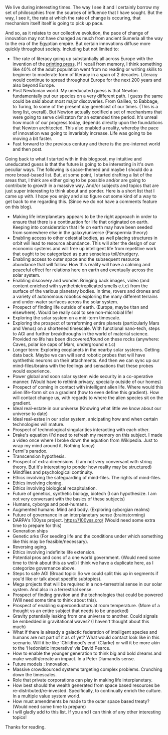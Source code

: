 We live during interesting times. The way I see it and I certainly borrow my set of philosophies from the sources of influence that I have sought. But the way, I see it, the rate at which the rate of change is occuring, that mechanism itself itself is going to pick up pace. 

And so, as it relates to our collective evolution, the pace of change of innovation may not have changed as much from ancient Sumeria all the way to the era of the Egyptian empire. But certain innovations diffuse more quickly throughout society. Including but not limited to: 
- The rate of literacy going up substantially all across Europe with the invention of the [printing press](https://en.wikipedia.org/wiki/Printing_press). If I recall from memory, I think something like 40% of the adult population went from no reading or writing skills to beginner to moderate form of literacy in a span of 2 decades. Literacy would continue to spread throughout Europe for the next 200 years and also beyond Europe. 
- Post Newtonian world. My uneducated guess is that Newton fundamentally put our species on a very different path. I guess the same could be said about most major discoveries. From Galileo, to Babbage, to Turing, to some of the present day geneticist of our times. (This is a long list, overall). But Newton actually codified a set of mechanisms that were going to serve civilizaton for an extended time period. It's unreal how much of our progress today, depends directly upon the foundations that Newton architected. This also enabled a reality, whereby the pace of innovation was going to invariably increase. Life was going to be moving a bit faster. 
- Fast forward to the previous century and there is the pre-internet world and then post. 

Going back to what I started with in this blogpost, my intuitive and uneducated guess is that the future is going to be interesting in it's own peculiar ways. The following is space-themed and maybe I should do a more broad-based list. But, at some point, I started drafting a list of the areas that, I think are either going to be possible and/or are going to contribute to growth in a massive way. And/or subjects and topics that are just super interesting to think about and ponder. Here is a short list that I came up with. I hope you enjoy and also figure out some kind of a way to get back to me regarding this. (Since we do not have a comments feature on this blog).

- Making life interplanetary appears to be the right approach in order to ensure that there is a continuation for life that originated on earth. Keeping into consideration that life on earth may have been seeded from somewhere else in the galaxy/universe (Panspermia theory)
- Enabling access to other celestial bodies, as well placing structures in orbit will lead to resource abundance. This will alter the design of our economic systems and will free up intelligent life from repetitive work that ought to be categorized as pure senseless toil/drudgery. 
- Enabling access to outer space and the subsequent resource abundance that will follow. How this reality will have a calming and peaceful effect for relations here on earth and eventually across the solar system. 
- Enabling discovery and wonder. Bringing back images, video (and content enriched with synthethic/replicated smells e.t.c) from the surface of the various planetary bodies. In time, rovers and drones and a variety of autonomous robotics exploring the many different terrains and under-water surfaces across the solar system. 
- Prospect of finding life outside of earth. (Europa, maybe titan and elsewhere). Would be really cool to see non-microbial life!
- Exploring the solar system on a mid-term timescale. 
- Exploring the prospect of terraforming entire planets (particularly Mars and Venus) on a shortened timescale. With functional nano-tech, steps to AGI and further breakthroughs in the world of material science. Provided no life has been discovered/found on these rocks (anywhere: Caves, polar ice caps of Mars, underground e.t.c)
- Longer term: Exploring exoplanets in the nearby solar systems. Getting data back. Maybe we can will send robotic probes that will have synthethic neurons on their attachments. And then we can sync up our mind-files/brains with the feelings and sensations that these probes would experience.
- Power global and soon solar system wide security in a co-operative manner. (Would have to rethink privacy, specially outside of our homes)
- Prospect of coming in contact with intelligent alien life. Where would this alien life-form sit on a gradient (how to even define this gradient). How will contact change us, with regards to where the alien species sit on the gradient.
- Ideal real-estate in our universe (Knowing what little we know about our universe to date)
- Ideal real-estae in our solar system, anicipating how and when certain technologies will mature. 
- Prospect of technological singularities interacting with each other. 
- Drake's equation (I'd need to refresh my memory on this subject. I made a video once where I broke down the equation from Wikipedia. Just to wrap my mind around it. Nothing fancy)
- Fermi's paradox. 
- Transcension hypothesis. 
- Prospect of extra dimensions. (I am not very conversant with string theory. But it's interesting to ponder how reality may be structured)
- Mindfiles and psychological continuity. 
- Ethics involving the safeguarding of mind-files. The rights of mind-files. 
- Ethics involving cloning. 
- Ethics involving biological recapitulation. 
- Future of genetics, synthetic biology, biotech (I can hypothesize. I am not very conversant with the basics of these subjects)
- Humans, cyborgs and post-humans.
- Augmented humans: Mind and body. (Exploring cyborgian realms)
- Future of governance in an interplanetary sense (brainstorming)
- DARPA's 100yss project. https://100yss.org/  (Would need some extra time to prepare for this)
- Generation ships
- Genetic arks (For seeding life and the conditions under which something like this may be feasible/necessary). 
- Reversing aging.
- Ethics involving indefinite life extension. 
- Potential pros and cons of a one world government. (Would need some time to think about this as well) I think we have a duplicate here, as I categorize governance above.
- Steps to safe AGI (Broad topic: So we could split this up in segments if you'd like or talk about specific subtopics).
- Mega projects that will be required in a non-terrestrial sense in our solar system. And also in a terrestrial sense. 
- Prospect of finding  graviton and the technologies that could be powered (Will need some time to think about this).
- Prospect of enabling superconductors at room temperature. (More of a thought vs an entire subject that needs to be unpacked)
- Gravity potentially leaking from one universe to another. Could signals be embedded in gravitational waves? (I haven't thought about this much)
- What if there is already a galactic federation of intelligent species and humans are not part of it as of yet? What would contact look like in this scenario. Will it be like 'Childhood's end' (Clarke) or will it be more akin to the ‘Hedonistic Imperative’ via David Pearce. 
- How to enable the younger generation to think big and bold dreams and make wealth/create an impact. In a Peter Diamandis sense. 
- Future models : Innovation. 
- Massive crowdsourced systems targeting complex problems. Crunching down the timescales. 
- Role that private corporations can play in making life interplanetary. 
- How best should the wealth generated from space based resources be re-distributed/re-invested. Specifically, to continually enrich the culture. In a multiple value system world. 
- How must amendments be made to the outer space based treaty? (Would need some time to prepare)
- I will gladly add to this list. If you and I can think of any other interesting topics!

Thanks for reading.
